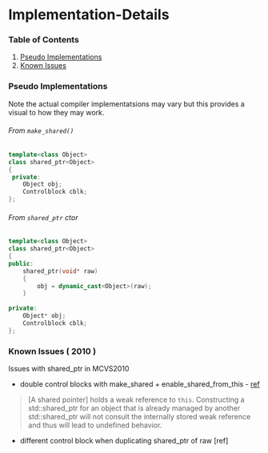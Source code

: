 # Implementation-Details

### Table of Contents
1. [Pseudo Implementations](#Pseudo-Implementations)
2. [Known Issues](#Known-Issues-(-2010-))

### Pseudo Implementations
Note the actual compiler implementatsions may vary but this provides a visual to how they may work.

###### From `make_shared()`
```c++
template<class Object>
class shared_ptr<Object>
{
 private:
    Object obj;
    Controlblock cblk;
};
```

###### From `shared_ptr` ctor
```c++
template<class Object>
class shared_ptr<Object>
{
public:
    shared_ptr(void* raw)
    {
        obj = dynamic_cast<Object>(raw);
    }
    
private:
    Object* obj;
    Controlblock cblk;
};
```

### Known Issues ( 2010 )
Issues with shared_ptr in MCVS2010
* double control blocks with make_shared + enable_shared_from_this - [ref](http://en.cppreference.com/w/cpp/memory/enable_shared_from_this)
>[A shared pointer] holds a weak reference to `this`. Constructing a std::shared_ptr for an object that is already managed by another std::shared_ptr will not consult the internally stored weak reference and thus will lead to undefined behavior.

* different control block when duplicating shared_ptr of raw [ref]
